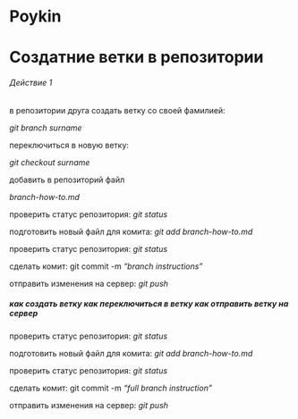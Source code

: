 # Poykin
# Создатние ветки в репозитории #

###### Действие 1 ######

в репозитории друга создать ветку со своей фамилией:

*git branch surname*

переключиться в новую ветку:

*git checkout surname*

добавить в репозиторий файл

*branch-how-to.md*

проверить статус репозитория: *git status*

подготовить новый файл для комита: *git add branch-how-to.md*

проверить статус репозитория: *git status*

сделать комит: git commit -m *“branch instructions”*

отправить изменения на сервер: *git push*


##### как создать ветку как переключиться в ветку как отправить ветку на сервер #####

проверить статус репозитория: *git status*

подготовить новый файл для комита: *git add branch-how-to.md*

проверить статус репозитория: *git status*

сделать комит: git commit -m *“full branch instruction”*

отправить изменения на сервер: *git push*
